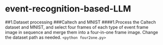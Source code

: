 # event-recognition-based-LLM

##1.Dataset processing
###Caltech and MNIST
####1.Process the Caltech dataset and MNIST, and select four frames of each type of event frame image in sequence and merge them into a four-in-one frame image. Change the dataset path as needed.
`<python four2one.py>`
